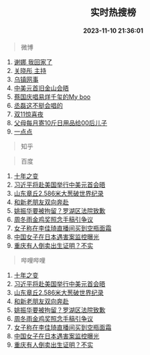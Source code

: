 <div align="center"><h2>实时热搜榜</h2><h4>2023-11-10 21:36:01</h4></div>

> 微博  

1. [谢娜 我回家了](https://s.weibo.com/weibo?q=%E8%B0%A2%E5%A8%9C%20%E6%88%91%E5%9B%9E%E5%AE%B6%E4%BA%86&t=31&band_rank=1&Refer=top)<br />
2. [关晓彤 主持](https://s.weibo.com/weibo?q=%E5%85%B3%E6%99%93%E5%BD%A4%20%E4%B8%BB%E6%8C%81&t=31&band_rank=2&Refer=top)<br />
3. [乌镇网事](https://s.weibo.com/weibo?q=%23%E4%B9%8C%E9%95%87%E7%BD%91%E4%BA%8B%23&t=31&band_rank=3&Refer=top)<br />
4. [中美元首旧金山会晤](https://s.weibo.com/weibo?q=%23%E4%B8%AD%E7%BE%8E%E5%85%83%E9%A6%96%E6%97%A7%E9%87%91%E5%B1%B1%E4%BC%9A%E6%99%A4%23&t=31&band_rank=4&Refer=top)<br />
5. [蔡国庆唱易烊千玺的My boo](https://s.weibo.com/weibo?q=%E8%94%A1%E5%9B%BD%E5%BA%86%E5%94%B1%E6%98%93%E7%83%8A%E5%8D%83%E7%8E%BA%E7%9A%84My%20boo&t=31&band_rank=5&Refer=top)<br />
6. [丞磊这不挺会唱的](https://s.weibo.com/weibo?q=%23%E4%B8%9E%E7%A3%8A%E8%BF%99%E4%B8%8D%E6%8C%BA%E4%BC%9A%E5%94%B1%E7%9A%84%23&t=31&band_rank=6&Refer=top)<br />
7. [双11惊喜夜](https://s.weibo.com/weibo?q=%E5%8F%8C11%E6%83%8A%E5%96%9C%E5%A4%9C&t=31&band_rank=7&Refer=top)<br />
8. [父母每月寄10斤日用品给00后儿子](https://s.weibo.com/weibo?q=%23%E7%88%B6%E6%AF%8D%E6%AF%8F%E6%9C%88%E5%AF%8410%E6%96%A4%E6%97%A5%E7%94%A8%E5%93%81%E7%BB%9900%E5%90%8E%E5%84%BF%E5%AD%90%23&t=31&band_rank=8&Refer=top)<br />
9. [一点点](https://s.weibo.com/weibo?q=%E4%B8%80%E7%82%B9%E7%82%B9&t=31&band_rank=9&Refer=top)<br />

> 知乎  


> 百度  

1. [十年之变](https://www.baidu.com/s?wd=%E5%8D%81%E5%B9%B4%E4%B9%8B%E5%8F%98&sa=fyb_news&rsv_dl=fyb_news)<br />
2. [习近平将赴美国举行中美元首会晤](https://www.baidu.com/s?wd=%E4%B9%A0%E8%BF%91%E5%B9%B3%E5%B0%86%E8%B5%B4%E7%BE%8E%E5%9B%BD%E4%B8%BE%E8%A1%8C%E4%B8%AD%E7%BE%8E%E5%85%83%E9%A6%96%E4%BC%9A%E6%99%A4&sa=fyb_news&rsv_dl=fyb_news)<br />
3. [山东章丘2.586米大葱破世界纪录](https://www.baidu.com/s?wd=%E5%B1%B1%E4%B8%9C%E7%AB%A0%E4%B8%982.586%E7%B1%B3%E5%A4%A7%E8%91%B1%E7%A0%B4%E4%B8%96%E7%95%8C%E7%BA%AA%E5%BD%95&sa=fyb_news&rsv_dl=fyb_news)<br />
4. [和新老朋友双向奔赴](https://www.baidu.com/s?wd=%E5%92%8C%E6%96%B0%E8%80%81%E6%9C%8B%E5%8F%8B%E5%8F%8C%E5%90%91%E5%A5%94%E8%B5%B4&sa=fyb_news&rsv_dl=fyb_news)<br />
5. [姚振华要被拘留？罗湖区法院致歉](https://www.baidu.com/s?wd=%E5%A7%9A%E6%8C%AF%E5%8D%8E%E8%A6%81%E8%A2%AB%E6%8B%98%E7%95%99%EF%BC%9F%E7%BD%97%E6%B9%96%E5%8C%BA%E6%B3%95%E9%99%A2%E8%87%B4%E6%AD%89&sa=fyb_news&rsv_dl=fyb_news)<br />
6. [周冬雨金鸡奖照念手稿引争议](https://www.baidu.com/s?wd=%E5%91%A8%E5%86%AC%E9%9B%A8%E9%87%91%E9%B8%A1%E5%A5%96%E7%85%A7%E5%BF%B5%E6%89%8B%E7%A8%BF%E5%BC%95%E4%BA%89%E8%AE%AE&sa=fyb_news&rsv_dl=fyb_news)<br />
7. [女子称在李佳琦直播间买到空瓶面霜](https://www.baidu.com/s?wd=%E5%A5%B3%E5%AD%90%E7%A7%B0%E5%9C%A8%E6%9D%8E%E4%BD%B3%E7%90%A6%E7%9B%B4%E6%92%AD%E9%97%B4%E4%B9%B0%E5%88%B0%E7%A9%BA%E7%93%B6%E9%9D%A2%E9%9C%9C&sa=fyb_news&rsv_dl=fyb_news)<br />
8. [中国女子在日本遇害案监控曝光](https://www.baidu.com/s?wd=%E4%B8%AD%E5%9B%BD%E5%A5%B3%E5%AD%90%E5%9C%A8%E6%97%A5%E6%9C%AC%E9%81%87%E5%AE%B3%E6%A1%88%E7%9B%91%E6%8E%A7%E6%9B%9D%E5%85%89&sa=fyb_news&rsv_dl=fyb_news)<br />
9. [重庆有人倒卖出生证明？不实](https://www.baidu.com/s?wd=%E9%87%8D%E5%BA%86%E6%9C%89%E4%BA%BA%E5%80%92%E5%8D%96%E5%87%BA%E7%94%9F%E8%AF%81%E6%98%8E%EF%BC%9F%E4%B8%8D%E5%AE%9E&sa=fyb_news&rsv_dl=fyb_news)<br />

> 哔哩哔哩  

1. [十年之变](https://www.baidu.com/s?wd=%E5%8D%81%E5%B9%B4%E4%B9%8B%E5%8F%98&sa=fyb_news&rsv_dl=fyb_news)<br />
2. [习近平将赴美国举行中美元首会晤](https://www.baidu.com/s?wd=%E4%B9%A0%E8%BF%91%E5%B9%B3%E5%B0%86%E8%B5%B4%E7%BE%8E%E5%9B%BD%E4%B8%BE%E8%A1%8C%E4%B8%AD%E7%BE%8E%E5%85%83%E9%A6%96%E4%BC%9A%E6%99%A4&sa=fyb_news&rsv_dl=fyb_news)<br />
3. [山东章丘2.586米大葱破世界纪录](https://www.baidu.com/s?wd=%E5%B1%B1%E4%B8%9C%E7%AB%A0%E4%B8%982.586%E7%B1%B3%E5%A4%A7%E8%91%B1%E7%A0%B4%E4%B8%96%E7%95%8C%E7%BA%AA%E5%BD%95&sa=fyb_news&rsv_dl=fyb_news)<br />
4. [和新老朋友双向奔赴](https://www.baidu.com/s?wd=%E5%92%8C%E6%96%B0%E8%80%81%E6%9C%8B%E5%8F%8B%E5%8F%8C%E5%90%91%E5%A5%94%E8%B5%B4&sa=fyb_news&rsv_dl=fyb_news)<br />
5. [姚振华要被拘留？罗湖区法院致歉](https://www.baidu.com/s?wd=%E5%A7%9A%E6%8C%AF%E5%8D%8E%E8%A6%81%E8%A2%AB%E6%8B%98%E7%95%99%EF%BC%9F%E7%BD%97%E6%B9%96%E5%8C%BA%E6%B3%95%E9%99%A2%E8%87%B4%E6%AD%89&sa=fyb_news&rsv_dl=fyb_news)<br />
6. [周冬雨金鸡奖照念手稿引争议](https://www.baidu.com/s?wd=%E5%91%A8%E5%86%AC%E9%9B%A8%E9%87%91%E9%B8%A1%E5%A5%96%E7%85%A7%E5%BF%B5%E6%89%8B%E7%A8%BF%E5%BC%95%E4%BA%89%E8%AE%AE&sa=fyb_news&rsv_dl=fyb_news)<br />
7. [女子称在李佳琦直播间买到空瓶面霜](https://www.baidu.com/s?wd=%E5%A5%B3%E5%AD%90%E7%A7%B0%E5%9C%A8%E6%9D%8E%E4%BD%B3%E7%90%A6%E7%9B%B4%E6%92%AD%E9%97%B4%E4%B9%B0%E5%88%B0%E7%A9%BA%E7%93%B6%E9%9D%A2%E9%9C%9C&sa=fyb_news&rsv_dl=fyb_news)<br />
8. [中国女子在日本遇害案监控曝光](https://www.baidu.com/s?wd=%E4%B8%AD%E5%9B%BD%E5%A5%B3%E5%AD%90%E5%9C%A8%E6%97%A5%E6%9C%AC%E9%81%87%E5%AE%B3%E6%A1%88%E7%9B%91%E6%8E%A7%E6%9B%9D%E5%85%89&sa=fyb_news&rsv_dl=fyb_news)<br />
9. [重庆有人倒卖出生证明？不实](https://www.baidu.com/s?wd=%E9%87%8D%E5%BA%86%E6%9C%89%E4%BA%BA%E5%80%92%E5%8D%96%E5%87%BA%E7%94%9F%E8%AF%81%E6%98%8E%EF%BC%9F%E4%B8%8D%E5%AE%9E&sa=fyb_news&rsv_dl=fyb_news)<br />
